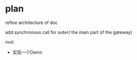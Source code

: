 # plan

refine architecture of doc

add synchronous call for outer( the main part of the gateway)

root

- 实现一个Demo

